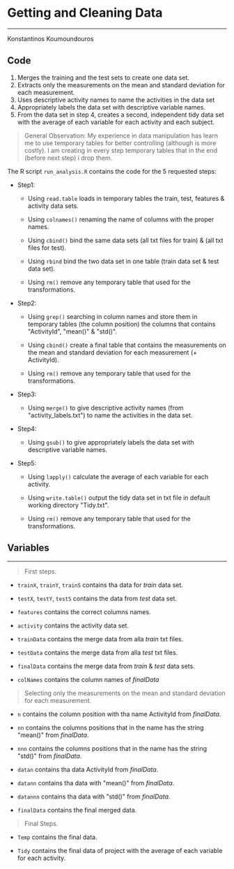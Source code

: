 # Getting and Cleaning Data
******
Konstantinos Koumoundouros

## Code 

1. Merges the training and the test sets to create one data set.
2. Extracts only the measurements on the mean and standard deviation for each measurement. 
3. Uses descriptive activity names to name the activities in the data set
4. Appropriately labels the data set with descriptive variable names. 
5. From the data set in step 4, creates a second, independent tidy data set with the average of each variable for each activity and each subject.

> General Observation: My experience in data manipulation has learn me to use temporary tables for better controlling (although is more costly). I am creating in every step temporary tables that in the end (before next step) i drop them.

The R script ```run_analysis.R``` contains the code for the 5 requested steps:

* Step1:
    * Using ```read.table``` loads in temporary tables the train, test, features & activity data sets.
    
    * Using ```colnames()``` renaming the name of columns with the proper names.
    
    * Using ```cbind()``` bind the same data sets (all txt files for train) & (all txt files for test).
    
    * Using ```rbind``` bind the two data set in one table (train data set & test data set).
    
    * Using ```rm()``` remove any temporary table that used for the transformations.

* Step2:
    * Using ```grep()``` searching in column names and store them in temporary tables (the column position) the columns that contains "ActivityId", "mean()" & "std()".
    
    * Using ```cbind()``` create a final table that contains the measurements on the mean and standard deviation for each measurement (+ ActivityId).
    
    * Using ```rm()``` remove any temporary table that used for the transformations.

* Step3:
    * Using ```merge()``` to give descriptive activity names (from "activity_labels.txt") to name the activities in the data set.       
    
* Step4:
    * Using ```gsub()``` to give appropriately labels the data set with descriptive variable names.          
    
* Step5:
    * Using ```lapply()``` calculate the average of each variable for each activity.
    
    * Using ```write.table()``` output the tidy data set in txt file in default working directory "Tidy.txt".
    
    * Using ```rm()``` remove any temporary table that used for the transformations.

## Variables
******
>First steps.

* ```trainX```, ```trainY```, ```trainS``` contains tha data for *train* data set.

* ```testX```, ```testY```, ```testS``` contains the data from *test* data set.

* ```features``` contains the correct columns names.

* ```activity``` contains the activity data set.

* ```trainData``` contains the merge data from alla *train* txt files.

* ```testData``` contains the merge data from alla *test* txt files.

* ```finalData``` contains the merge data from *train* & *test* data sets.

* ```colNames``` contains the column names of *finalData*


>Selecting only the measurements on the mean and standard deviation for each measurement.

* ```n``` contains the column position with tha name ActivityId from *finalData*.

* ```nn``` contains the columns positions that in the name has the string "mean()" from *finalData*.

* ```nnn``` contains the columns positions that in the name has the string "std()" from *finalData*. 

* ```datan``` contains tha data ActivityId from *finalData*.

* ```datann``` contains tha data with "mean()" from *finalData*.

*  ```datannn``` contains tha data with "std()" from *finalData*.

*  ```finalData``` contains the final merged data.

>Final Steps.

* ```Temp``` contains the final data.

* ```Tidy``` contains the final data of project with the average of each variable for each activity.

 